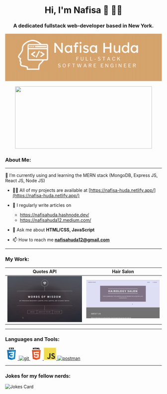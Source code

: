 <h1 align="center">Hi, I'm Nafisa 👋 👩‍💻</h1>
<h3 align="center">A dedicated fullstack web-developer based in New York.</h3>

<img src=https://github.com/Nafisa-Huda/Nafisa-Huda/blob/main/Screen%20Shot%202022-05-11%20at%2012.53.12%20AM.png>
<p align="center">
  <img width="440" height="200" src="https://media.giphy.com/media/Szn4M0Q0aHATw2DfA8/giphy.gif">
</p>
<h3>About Me:</h3>

---

🌱 I’m currently using and learning the MERN stack (MongoDB, Express JS, React JS, Node JS)

- 👨‍💻 All of my projects are available at [https://nafisa-huda.netlify.app/](https://nafisa-huda.netlify.app/)

- 📝 I regularly write articles on 
  - https://nafisahuda.hashnode.dev/
  - https://nafisahuda12.medium.com/

- 💬 Ask me about **HTML/CSS, JavaScript**

- 📫 How to reach me **nafisahuda12@gmail.com**

---

<h3>My Work:</h3>

| Quotes API    | Hair Salon    |           
| ------------- |:-------------:| 
| <img src =https://github.com/Nafisa-Huda/Nafisa-Huda/blob/main/ezgif.com-gif-maker%20(1).gif width=350px>    | <img src =https://github.com/Nafisa-Huda/Nafisa-Huda/blob/main/ezgif.com-gif-maker.gif width=350px> |
---

<!-- <h3 align="left">Connect with me:</h3>
<p align="left">
<a href="https://twitter.com/nafisahuda12" target="blank"><img align="center" src="https://raw.githubusercontent.com/rahuldkjain/github-profile-readme-generator/master/src/images/icons/Social/twitter.svg" alt="nafisahuda12" height="30" width="40" /></a>
<a href="https://linkedin.com/in/https://www.linkedin.com/in/nafisa-huda" target="blank"><img align="center" src="https://raw.githubusercontent.com/rahuldkjain/github-profile-readme-generator/master/src/images/icons/Social/linked-in-alt.svg" alt="https://www.linkedin.com/in/nafisa-huda" height="30" width="40" /></a>
<a href="https://medium.com/@nafisahuda12" target="blank"><img align="center" src="https://raw.githubusercontent.com/rahuldkjain/github-profile-readme-generator/master/src/images/icons/Social/medium.svg" alt="@nafisahuda12" height="30" width="40" /></a>
</p>  -->

<h3 align="left">Languages and Tools:</h3>
<p align="left"> <a href="https://www.w3schools.com/css/" target="_blank" rel="noreferrer"> <img src="https://raw.githubusercontent.com/devicons/devicon/master/icons/css3/css3-original-wordmark.svg" alt="css3" width="40" height="40"/> </a> <a href="https://git-scm.com/" target="_blank" rel="noreferrer"> <img src="https://www.vectorlogo.zone/logos/git-scm/git-scm-icon.svg" alt="git" width="40" height="40"/> </a> <a href="https://www.w3.org/html/" target="_blank" rel="noreferrer"> <img src="https://raw.githubusercontent.com/devicons/devicon/master/icons/html5/html5-original-wordmark.svg" alt="html5" width="40" height="40"/> </a> <a href="https://developer.mozilla.org/en-US/docs/Web/JavaScript" target="_blank" rel="noreferrer"> <img src="https://raw.githubusercontent.com/devicons/devicon/master/icons/javascript/javascript-original.svg" alt="javascript" width="40" height="40"/> </a> <a href="https://postman.com" target="_blank" rel="noreferrer"> <img src="https://www.vectorlogo.zone/logos/getpostman/getpostman-icon.svg" alt="postman" width="40" height="40"/> </a> </p>

---

 <h3>Jokes for my fellow nerds:</h3> 
 <!--jokes--> 
<img src="https://readme-jokes.vercel.app/api?hideBorder&bgColor=%23dda062&qColor=%23FFF&aColor=%23FFF" alt="Jokes Card" />
 

